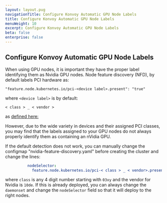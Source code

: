 ```yaml
---
layout: layout.pug
navigationTitle: Configure Konvoy Automatic GPU Node Labels
title: Configure Konvoy Automatic GPU Node Labels
menuWeight: 10
excerpt: Configure Konvoy Automatic GPU Node Labels
beta: false
enterprise: false
---
```

## Configure Konvoy Automatic GPU Node Labels

When using GPU nodes, it is important they have the proper label identifying them as Nvidia GPU nodes. Node feature discovery (NFD), by default labels PCI hardware as:

```shell
"feature.node.kubernetes.io/pci-<device label>.present": "true"
```

where `<device label>` is by default:

```shell
< class > _ < vendor >
```

as [defined here:](https://kubernetes-sigs.github.io/node-feature-discovery/v0.7/get-started/features.html#pci)

However, due to the wide variety in devices and their assigned PCI classes, you may find that the labels assigned to your GPU nodes do not always properly identify them as containing an nVidia GPU.

If the default detection does not work, you can manually change the configmap "nvidia-feature-discovery.yaml" before creating the cluster and change the lines:

```yaml
          nodeSelector:
            feature.node.kubernetes.io/pci-< class > _ < vendor>.present: "true"
```

where `class` is any 4 digit number starting with `03xy` and the vendor for Nvidia is `10de`. If this is already deployed, you can always change the `daemonset` and change the `nodeSelector` field so that it will deploy to the right nodes.
